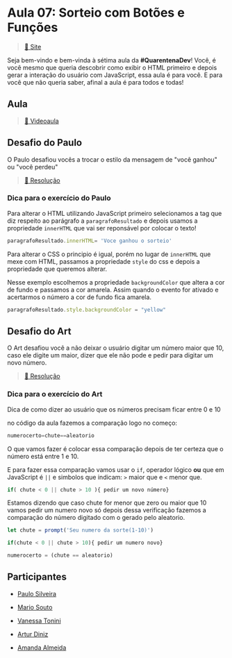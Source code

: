 # Aula 07: Sorteio com Botões e Funções

> [:link: Site](https://www.alura.com.br/quarentenadev/aula07-evento-no-javascript "Site da aula 07")

Seja bem-vindo e bem-vinda à sétima aula da **#QuarentenaDev**!
Você, é você mesmo que queria descobrir como exibir o HTML primeiro e depois gerar a interação do usuário com JavaScript, essa aula é para você.
E para você que não queria saber, afinal a aula é para todos e todas!

## Aula

> [:link: Videoaula](https://www.youtube.com/watch?v=Iy8fJU6xcus "Vídeo não listado no YouTube")

## Desafio do Paulo

O Paulo desafiou vocês a trocar o estilo da mensagem de "você ganhou" ou "você perdeu"

> [:dart: Resolução](https://codepen.io/newtmagalhaes/pen/WNQbqGz "Código no Codepen")

### Dica para o exercício do Paulo

Para alterar o HTML utilizando JavaScript primeiro selecionamos a tag que diz respeito ao parágrafo a `paragrafoResultado` e depois usamos a propriedade `innerHTML` que vai ser reponsável por colocar o texto!

```JavaScript
paragrafoResultado.innerHTML= 'Voce ganhou o sorteio'
```

Para alterar o CSS o principio é igual, porém no lugar de `innerHTML` que mexe com HTML, passamos a propriedade `style` do css e depois a propriedade que queremos alterar.

Nesse exemplo escolhemos a propriedade `backgroundColor` que altera a cor de fundo e passamos a cor amarela.
Assim quando o evento for ativado e acertarmos o número a cor de fundo fica amarela.

```JavaScript
paragrafoResultado.style.backgroundColor = "yellow"
```

## Desafio do Art

O Art desafiou você a não deixar o usuário digitar um número maior que 10, caso ele digite um maior, dizer que ele não pode e pedir para digitar um novo número.

> [:dart: Resolução](https://codepen.io/newtmagalhaes/pen/ZEbYdpw "Código no Codepen")

### Dica para o exercício do Art

Dica de como dizer ao usuário que os números precisam ficar entre 0 e 10

no código da aula fazemos a comparação logo no começo:

```JavaScript
numerocerto=chute==aleatorio
```

O que vamos fazer é colocar essa comparação depois de ter certeza que o número está entre 1 e 10.

E para fazer essa comparação vamos usar o `if`, operador lógico **ou** que em JavaScript é `||` e simbolos que indicam: `>` maior que e `<` menor que.

```JavaScript
if( chute < 0 || chute > 10 ){ pedir um novo número}
```

Estamos dizendo que caso chute for menor que zero ou maior que 10 vamos pedir um numero novo só depois dessa verificação fazemos a comparação do número digitado com o gerado pelo aleatorio.

```JavaScript
let chute = prompt('Seu numero da sorte(1-10)')

if(chute < 0 || chute > 10){ pedir um numero novo}

numerocerto = (chute == aleatorio)
```

## Participantes

- [Paulo Silveira](https://twitter.com/paulo_caelum "Perfil no Twitter")

- [Mario Souto](https://twitter.com/omariosouto "Perfil no Twitter")

- [Vanessa Tonini](https://twitter.com/vanessametonini "Perfil no Twitter")

- [Artur Diniz](https://twitter.com/artdiniz "Perfil no Twitter")

- [Amanda Almeida](https://www.instagram.com/theamandaalmeida "Perfil no Twitter")
